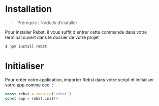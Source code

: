 # Installation

> Prérequis : NodeJs d'installer

Pour installer Rebst, il vous suffit d'entrer cette commande dans votre terminal ouvert dans le dossier de votre projet
```bash
$ npm install rebst
```

# Initialiser
Pour créer votre application, importer Rebst dans votre script et initialiser votre app comme ceci :
```javascript
const rebst = require('rebst')
const app = rebst.init()
```